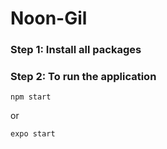 # Noon-Gil
### Step 1: Install all packages


### Step 2: To run the application

```
npm start 
```

or 

```
expo start
```
